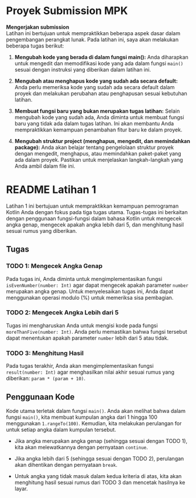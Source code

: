 # Proyek Submission MPK

**Mengerjakan submission**<br>
Latihan ini bertujuan untuk mempraktikkan beberapa aspek dasar dalam pengembangan perangkat lunak. Pada latihan ini, saya akan melakukan beberapa tugas berikut:

1. **Mengubah kode yang berada di dalam fungsi main():** Anda diharapkan untuk mengedit dan memodifikasi kode yang ada dalam fungsi `main()` sesuai dengan instruksi yang diberikan dalam latihan ini.

2. **Mengubah atau menghapus kode yang sudah ada secara default:** Anda perlu memeriksa kode yang sudah ada secara default dalam proyek dan melakukan perubahan atau penghapusan sesuai kebutuhan latihan.

3. **Membuat fungsi baru yang bukan merupakan tugas latihan:** Selain mengubah kode yang sudah ada, Anda diminta untuk membuat fungsi baru yang tidak ada dalam tugas latihan. Ini akan membantu Anda mempraktikkan kemampuan penambahan fitur baru ke dalam proyek.

4. **Mengubah struktur project (menghapus, mengedit, dan memindahkan package):** Anda akan belajar tentang pengelolaan struktur proyek dengan mengedit, menghapus, atau memindahkan paket-paket yang ada dalam proyek. Pastikan untuk menjelaskan langkah-langkah yang Anda ambil dalam file ini.

# README Latihan 1

Latihan 1 ini bertujuan untuk mempraktikkan kemampuan pemrograman Kotlin Anda dengan fokus pada tiga tugas utama. Tugas-tugas ini berkaitan dengan penggunaan fungsi-fungsi dalam bahasa Kotlin untuk mengecek angka genap, mengecek apakah angka lebih dari 5, dan menghitung hasil sesuai rumus yang diberikan.

## Tugas

### TODO 1: Mengecek Angka Genap

Pada tugas ini, Anda diminta untuk mengimplementasikan fungsi `isEvenNumber(number: Int)` agar dapat mengecek apakah parameter `number` merupakan angka genap. Untuk menyelesaikan tugas ini, Anda dapat menggunakan operasi modulo (%) untuk memeriksa sisa pembagian.

### TODO 2: Mengecek Angka Lebih dari 5

Tugas ini mengharuskan Anda untuk mengisi kode pada fungsi `moreThanFive(number: Int)`. Anda perlu memastikan bahwa fungsi tersebut dapat menentukan apakah parameter `number` lebih dari 5 atau tidak.

### TODO 3: Menghitung Hasil

Pada tugas terakhir, Anda akan mengimplementasikan fungsi `result(number: Int)` agar menghasilkan nilai akhir sesuai rumus yang diberikan: `param * (param + 10)`.

## Penggunaan Kode

Kode utama terletak dalam fungsi `main()`. Anda akan melihat bahwa dalam fungsi `main()`, kita membuat kumpulan angka dari 1 hingga 100 menggunakan `1.rangeTo(100)`. Kemudian, kita melakukan perulangan for untuk setiap angka dalam kumpulan tersebut.

- Jika angka merupakan angka genap (sehingga sesuai dengan TODO 1), kita akan melewatkannya dengan pernyataan `continue`.

- Jika angka lebih dari 5 (sehingga sesuai dengan TODO 2), perulangan akan dihentikan dengan pernyataan `break`.

- Untuk angka yang tidak masuk dalam kedua kriteria di atas, kita akan menghitung hasil sesuai rumus dari TODO 3 dan mencetak hasilnya ke layar.

